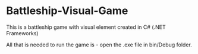# Battleship-Visual-Game
This is a battleship game with visual element created in C# (.NET Frameworks)

All that is needed to run the game is - open the .exe file in bin/Debug folder.
